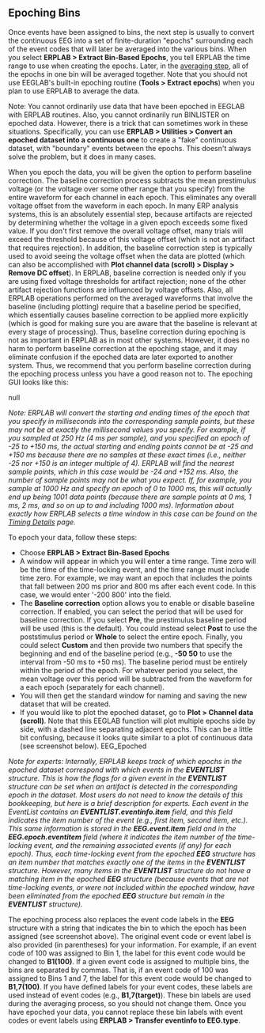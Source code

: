 ## Epoching Bins
Once events have been assigned to bins, the next step is usually to convert the continuous EEG into a set of finite-duration "epochs" surrounding each of the event codes that will later be averaged into the various bins. When you select **ERPLAB > Extract Bin-Based Epochs**, you tell ERPLAB the time range to use when creating the epochs. Later, in the [averaging step](https://github.com/lucklab/erplab/wiki/Computing-Averaged-ERPs), all of the epochs in one bin will be averaged together.  Note that you should not use EEGLAB's built-in epoching routine (**Tools > Extract epochs**) when you plan to use ERPLAB to average the data.

Note: You cannot ordinarily use data that have been epoched in EEGLAB with ERPLAB routines. Also, you cannot ordinarily run BINLISTER on epoched data. However, there is a trick that can sometimes work in these situations. Specifically, you can use **ERPLAB > Utilities > Convert an epoched dataset into a continuous one** to create a "fake" continuous dataset, with "boundary" events between the epochs. This doesn't always solve the problem, but it does in many cases.

When you epoch the data, you will be given the option to perform baseline correction.  The baseline correction process subtracts the mean prestimulus voltage (or the voltage over some other range that you specify) from the entire waveform for each channel in each epoch.  This eliminates any overall voltage offset from the waveform in each epoch.  In many ERP analysis systems, this is an absolutely essential step, because artifacts are rejected by determining whether the voltage in a given epoch exceeds some fixed value.  If you don't first remove the overall voltage offset, many trials will exceed the threshold because of this voltage offset (which is not an artifact that requires rejection).  In addition, the baseline correction step is typically used to avoid seeing the voltage offset when the data are plotted (which can also be accomplished with **Plot channel data (scroll) > Display > Remove DC offset**).  In ERPLAB, baseline correction is needed only if you are using fixed voltage thresholds for artifact rejection; none of the other artifact rejection functions are influenced by voltage offsets.  Also, all ERPLAB operations performed on the averaged waveforms that involve the baseline (including plotting) require that a baseline period be specified, which essentially causes baseline correction to be applied more explicitly (which is good for making sure you are aware that the baseline is relevant at every stage of processing).  Thus, baseline correction during epoching is not as important in ERPLAB as in most other systems.  However, it does no harm to perform baseline correction at the epoching stage, and it may eliminate confusion if the epoched data are later exported to another system.  Thus, we recommend that you perform baseline correction during the epoching process unless you have a good reason not to.  The epoching GUI looks like this:

null

_Note: ERPLAB will convert the starting and ending times of the epoch that you specify in milliseconds into the corresponding sample points, but these may not be at exactly the millisecond values you specify.  For example, if you sampled at 250 Hz (4 ms per sample), and you specified an epoch of -25 to +150 ms, the actual starting and ending points cannot be at -25 and +150 ms because there are no samples at these exact times (i.e., neither -25 nor +150 is an integer multiple of 4).  ERPLAB will find the nearest sample points, which in this case would be -24 and +152 ms.  Also, the number of sample points may not be what you expect.  If, for example, you sample at 1000 Hz and specify an epoch of 0 to 1000 ms, this will actually end up being 1001 data points (because there are sample points at 0 ms, 1 ms, 2 ms, and so on up to and including 1000 ms).  Information about exactly how ERPLAB selects a time window in this case can be found on the [Timing Details](https://github.com/lucklab/erplab/wiki/Timing-Details) page._

To epoch your data, follow these steps:

- Choose **ERPLAB > Extract Bin-Based Epochs**
- A window will appear in which you will enter a time range.  Time zero will be the time of the time-locking event, and the time range must include time zero. For example, we may want an epoch that includes the points that fall between 200 ms prior and 800 ms after each event code.  In this case, we would enter '-200 800' into the field. 
- The **Baseline correction** option allows you to enable or disable baseline correction.  If enabled, you can select the period that will be used for baseline correction. If you select **Pre**, the prestimulus baseline period will be used (this is the default).  You could instead select **Post** to use the poststimulus period or **Whole** to select the entire epoch.  Finally, you could select **Custom** and then provide two numbers that specify the beginning and end of the baseline period (e.g., **-50 50** to use the interval from -50 ms to +50 ms).  The baseline period must be entirely within the period of the epoch.  For whatever period you select, the mean voltage over this period will be subtracted from the waveform for a each epoch (separately for each channel).
- You will then get the standard window for naming and saving the new dataset that will be created.
- If you would like to plot the epoched dataset, go to **Plot > Channel data (scroll)**.  Note that this EEGLAB function will plot multiple epochs side by side, with a dashed line separating adjacent epochs.  This can be a little bit confusing, because it looks quite similar to a plot of continuous data (see screenshot below).
EEG_Epoched

_Note for experts: Internally, ERPLAB keeps track of which epochs in the epoched dataset correspond with which events in the **EVENTLIST** structure.  This is how the flags for a given event in the **EVENTLIST** structure can be set when an artifact is detected in the corresponding epoch in the dataset.  Most users do not need to know the details of this bookkeeping, but here is a brief description for experts.  Each event in the EventList contains an **EVENTLIST.eventinfo.item** field, and this field indicates the item number of the event (e.g., first item, second item, etc.).  This same information is stored in the **EEG.event.item** field and in the **EEG.epoch.eventitem** field (where it indicates the item number of the time-locking event, and the remaining associated events (if any) for each epoch).  Thus, each time-locking event from the epoched **EEG** structure has an item number that matches exactly one of the items in the **EVENTLIST** structure.  However, many items in the **EVENTLIST** structure do not have a matching item in the epoched **EEG** structure (because events that are not time-locking events, or were not included within the epoched window, have been eliminated from the epoched **EEG** structure but remain in the **EVENTLIST** structure)._

The epoching process also replaces the event code labels in the **EEG** structure with a string that indicates the bin to which the epoch has been assigned (see screenshot above).  The original event code or event label is also provided (in parentheses) for your information.  For example, if an event code of 100 was assigned to Bin 1, the label for this event code would be changed to **B1(100)**.  If a given event code is assigned to multiple bins, the bins are separated by commas.  That is, if an event code of 100 was assigned to Bins 1 and 7, the label for this event code would be changed to **B1,7(100)**.  If you have defined labels for your event codes, these labels are used instead of event codes (e.g., **B1,7(target)**).  These bin labels are used during the averaging process, so you should not change them.  Once you have epoched your data, you cannot replace these bin labels with event codes or event labels using **ERPLAB > Transfer eventinfo to EEG.type**.